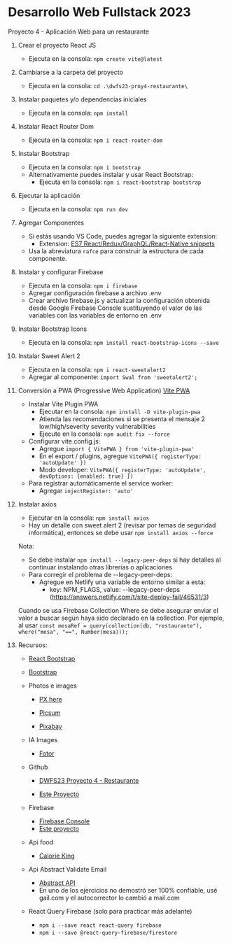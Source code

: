 # Desarrollo Web Fullstack 2023

Proyecto 4 - Aplicación Web para un restaurante

1. Crear el proyecto React JS
    - Ejecuta en la consola: `npm create vite@latest`

2. Cambiarse a la carpeta del proyecto
    - Ejecuta en la consola: `cd .\dwfs23-proy4-restaurante\`

3. Instalar paquetes y/o dependencias iniciales
    - Ejecuta en la consola: `npm install`

4. Instalar React Router Dom
    - Ejecuta en la consola: `npm i react-router-dom`

5. Instalar Bootstrap
    - Ejecuta en la consola: `npm i bootstrap`
    - Alternativamente puedes instalar y usar React Bootstrap:
      - Ejecuta en la consola: `npm i react-bootstrap bootstrap`

6. Ejecutar la aplicación
    - Ejecuta en la consola: `npm run dev`

7. Agregar Componentes
    - Si estás usando VS Code, puedes agregar la siguiente extension:
      - Extension: [ES7 React/Redux/GraphQL/React-Native snippets](https://marketplace.visualstudio.com/items?itemName=dsznajder.es7-react-js-snippets)
    - Usa la abreviatura `rafce` para construir la estructura de cada componente.

8. Instalar y configurar Firebase
    - Ejecuta en la consola: `npm i firebase`
    - Agregar configuración firebase a archivo .env
    - Crear archivo firebase.js y actualizar la configuración obtenida desde Google Firebase Console sustituyendo el valor de las variables con las variables de entorno en .env

9. Instalar Bootstrap Icons
    - Ejecuta en la consola: `npm install react-bootstrap-icons --save`

10. Instalar Sweet Alert 2
    - Ejecuta en la consola: `npm i react-sweetalert2`
    - Agregar al componente: `import Swal from 'sweetalert2';`

11. Conversión a PWA (Progressive Web Application)
    [Vite PWA](https://vite-pwa-org.netlify.app/guide/pwa-minimal-requirements.html)
    - Instalar Vite Plugin PWA  
        - Ejecutar en la consola: `npm install -D vite-plugin-pwa`
        - Atienda las recomendaciones si se presenta el mensaje 2 low/high/severity severity vulnerabilities
        - Ejecute en la consola: `npm audit fix --force`
    - Configurar vite.config.js:
        - Agregue `import { VitePWA } from 'vite-plugin-pwa'`
        - En el export / plugins, agregue `VitePWA({ registerType: 'autoUpdate' })`
        - Modo developer: `VitePWA({ registerType: 'autoUpdate', devOptions: {enabled: true} })`
    - Para registrar automáticamente el service worker:
        - Agregar `injectRegister: 'auto'`
12. Instalar axios
    - Ejecutar en la consola: `npm install axios`
    - Hay un detalle con sweet alert 2 (revisar por temas de seguridad informática), entonces se debe usar `npm install axios --force`

    Nota: 
    - Se debe instalar `npm install --legacy-peer-deps` si hay detalles al continuar instalando otras librerías o aplicaciones
    - Para corregir el problema de --legacy-peer-deps:
        - Agregue en Netlify una variable de entorno similar a esta:
            - key: NPM_FLAGS, value: --legacy-peer-deps (https://answers.netlify.com/t/site-deploy-fail/46531/3)

    Cuando se usa Firebase Collection Where se debe asegurar enviar el valor a buscar según haya sido declarado en la collection. Por ejemplo, al usar `const mesaRef = query(collection(db, "restaurante"), where("mesa", "==", Number(mesa)));`

13. Recursos:
    - [React Bootstrap](https://react-bootstrap.netlify.app/)

    - [Bootstrap](https://getbootstrap.com/docs/5.0/getting-started/introduction/)

    - Photos e images
        - [PX here](https://pxhere.com/)

        - [Picsum](https://picsum.photos/)

        - [Pixabay](https://pixabay.com/photos/)

    - IA Images
        - [Fotor](https://www.fotor.com/images/create)

    - Github

        - [DWFS23 Proyecto 4 - Restaurante](https://github.com/U-Camp/BOOT-M2-SEM16-PROY4)

        - [Este Proyecto](https://github.com/MarioLara76/dwfs23-proy4-tonyspizza)

    - Firebase
        - [Firebase Console](https://console.firebase.google.com/)
        - [Este proyecto](https://console.firebase.google.com/u/0/project/dwfs23-demo/overview)

    - Api food
        - [Calorie King](https://www.calorieking.com/us/es/developers/food-api/documentation/#food-ordering-and-grouping)

    - Api Abstract Validate Email
        - [Abstract API](https://app.abstractapi.com/api/email-validation/tester)
        - En uno de los ejercicios no demostró ser 100% confiable, usé gail.com y el autocorrector lo cambió a mail.com
    
    - React Query Firebase (solo para practicar más adelante)
        - `npm i --save react react-query firebase`
        - `npm i --save @react-query-firebase/firestore`